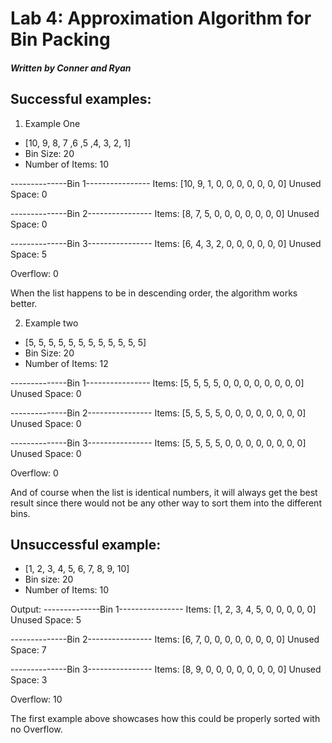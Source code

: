 # Lab 4: Approximation Algorithm for Bin Packing
##### Written by Conner and Ryan

## Successful examples:

1. Example One
- [10, 9, 8, 7 ,6 ,5 ,4, 3, 2, 1]
- Bin Size: 20
- Number of Items: 10

--------------Bin 1----------------
Items: [10, 9, 1, 0, 0, 0, 0, 0, 0, 0]
Unused Space: 0

--------------Bin 2----------------
Items: [8, 7, 5, 0, 0, 0, 0, 0, 0, 0]
Unused Space: 0

--------------Bin 3----------------
Items: [6, 4, 3, 2, 0, 0, 0, 0, 0, 0]
Unused Space: 5

Overflow: 0

When the list happens to be in descending order, the algorithm works better.

2. Example two
- [5, 5, 5, 5, 5, 5, 5, 5, 5, 5, 5, 5]
- Bin Size: 20
- Number of Items: 12

--------------Bin 1----------------
Items: [5, 5, 5, 5, 0, 0, 0, 0, 0, 0, 0, 0]
Unused Space: 0

--------------Bin 2----------------
Items: [5, 5, 5, 5, 0, 0, 0, 0, 0, 0, 0, 0]
Unused Space: 0

--------------Bin 3----------------
Items: [5, 5, 5, 5, 0, 0, 0, 0, 0, 0, 0, 0]
Unused Space: 0

Overflow: 0

And of course when the list is identical numbers, it will always get the best result
since there would not be any other way to sort them into the different bins.



## Unsuccessful example:

- [1, 2, 3, 4, 5, 6, 7, 8, 9, 10]
- Bin size: 20
- Number of Items: 10

Output: 
--------------Bin 1----------------
Items: [1, 2, 3, 4, 5, 0, 0, 0, 0, 0]
Unused Space: 5

--------------Bin 2----------------
Items: [6, 7, 0, 0, 0, 0, 0, 0, 0, 0]
Unused Space: 7

--------------Bin 3----------------
Items: [8, 9, 0, 0, 0, 0, 0, 0, 0, 0]
Unused Space: 3

Overflow: 10

The first example above showcases how this could be properly sorted with no Overflow.